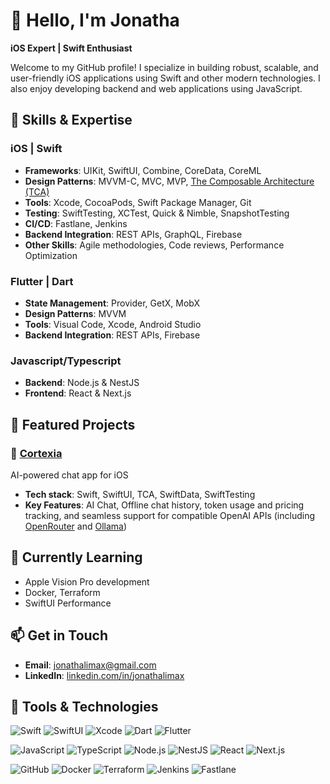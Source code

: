 # 👋 Hello, I'm Jonatha

**iOS Expert | Swift Enthusiast**

Welcome to my GitHub profile! I specialize in building robust, scalable, and user-friendly iOS applications using Swift and other modern technologies.
I also enjoy developing backend and web applications using JavaScript.

## 🚀 Skills & Expertise

### iOS | Swift
- **Frameworks**: UIKit, SwiftUI, Combine, CoreData, CoreML
- **Design Patterns**: MVVM-C, MVC, MVP, [The Composable Architecture (TCA)](https://github.com/pointfreeco/swift-composable-architecture)
- **Tools**: Xcode, CocoaPods, Swift Package Manager, Git
- **Testing**: SwiftTesting, XCTest, Quick & Nimble, SnapshotTesting
- **CI/CD**: Fastlane, Jenkins
- **Backend Integration**: REST APIs, GraphQL, Firebase
- **Other Skills**: Agile methodologies, Code reviews, Performance Optimization

### Flutter | Dart
- **State Management**: Provider, GetX, MobX
- **Design Patterns**: MVVM
- **Tools**: Visual Code, Xcode, Android Studio
- **Backend Integration**: REST APIs, Firebase

### Javascript/Typescript
- **Backend**: Node.js & NestJS
- **Frontend**: React & Next.js

## 💼 Featured Projects

### 🧠 [Cortexia](https://github.com/jonathalimax/cortexia-app)
AI-powered chat app for iOS

- **Tech stack**: Swift, SwiftUI, TCA, SwiftData, SwiftTesting
- **Key Features**: AI Chat, Offline chat history, token usage and pricing tracking, and seamless support for compatible OpenAI APIs (including [OpenRouter](https://openrouter.ai/) and [Ollama](https://ollama.com/))

## 🌱 Currently Learning
- Apple Vision Pro development
- Docker, Terraform
- SwiftUI Performance

## 📫 Get in Touch

- **Email**: [jonathalimax@gmail.com](mailto:jonathalimax@gmail.com)
- **LinkedIn**: [linkedin.com/in/jonathalimax](https://linkedin.com/in/jonathalimax)

## 🔧 Tools & Technologies

![Swift](https://img.shields.io/badge/Swift-FA7343?style=for-the-badge&logo=swift&logoColor=white)
![SwiftUI](https://img.shields.io/badge/SwiftUI-2563EB?style=for-the-badge&logo=swift&logoColor=white)
![Xcode](https://img.shields.io/badge/Xcode-007ACC?style=for-the-badge&logo=xcode&logoColor=white)
![Dart](https://img.shields.io/badge/Dart-0175C2?style=for-the-badge&logo=dart&logoColor=white)
![Flutter](https://img.shields.io/badge/Flutter-02569B?style=for-the-badge&logo=flutter&logoColor=white)

![JavaScript](https://img.shields.io/badge/JavaScript-F7DF1E?style=for-the-badge&logo=javascript&logoColor=black)
![TypeScript](https://img.shields.io/badge/TypeScript-3178C6?style=for-the-badge&logo=typescript&logoColor=white)
![Node.js](https://img.shields.io/badge/Node.js-339933?style=for-the-badge&logo=node.js&logoColor=white)
![NestJS](https://img.shields.io/badge/NestJS-E0234E?style=for-the-badge&logo=nestjs&logoColor=white)
![React](https://img.shields.io/badge/React-61DAFB?style=for-the-badge&logo=react&logoColor=black)
![Next.js](https://img.shields.io/badge/Next.js-000000?style=for-the-badge&logo=next.js&logoColor=white)

![GitHub](https://img.shields.io/badge/GitHub-181717?style=for-the-badge&logo=github&logoColor=white)
![Docker](https://img.shields.io/badge/Docker-2496ED?style=for-the-badge&logo=docker&logoColor=white)
![Terraform](https://img.shields.io/badge/Terraform-623CE4?style=for-the-badge&logo=terraform&logoColor=white)
![Jenkins](https://img.shields.io/badge/Jenkins-D24939?style=for-the-badge&logo=jenkins&logoColor=white)
![Fastlane](https://img.shields.io/badge/Fastlane-00B140?style=for-the-badge&logo=fastlane&logoColor=white)

<!--
## 🏆 GitHub Stats
<a href="https://github.com/anuraghazra/github-readme-stats">
  <img height=200 align="center" src="https://github-readme-stats.vercel.app/api?username=jonathalimax&show_icons=true&theme=vue-dark&hide_border=true&rank_icon=github" />
</a>
-->
